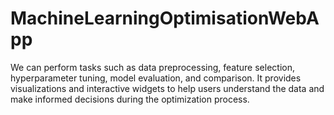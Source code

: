 # MachineLearningOptimisationWebApp
We can perform tasks such as data preprocessing, feature selection, hyperparameter tuning, model evaluation, and comparison. It provides visualizations and interactive widgets to help users understand the data and make informed decisions during the optimization process.
